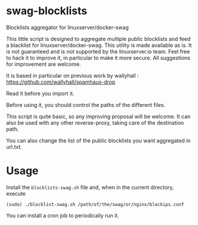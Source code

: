 # swag-blocklists
Blocklists aggregator for linuxserver/docker-swag

This little script is designed to aggregate multiple public blocklists and feed a blacklist for linuxserver/docker-swag.
This utility is made available as is. It is not guaranteed and is not supported by the linuxserver.io team. Feel free to hack it to improve it, in particular to make it more secure. All suggestions for improvement are welcome.

It is based in particular on previous work by wallyhall : https://github.com/wallyhall/spamhaus-drop

Read it before you import it.

Before using it, you should control the paths of the different files.

This script is quite basic, so any improving proposal will be welcome. It can also be used with any other reverse-proxy, taking care of the destination path.

You can also change the list of the public blocklists you want aggregated in url.txt.

# Usage

Install the `blocklists-swag.sh` file and, when in the current directory, execute

```
(sudo) ./blocklist-swag.sh /path/of/the/swag/or/nginx/blockips.conf
```

You can install a cron job to periodically run it.
